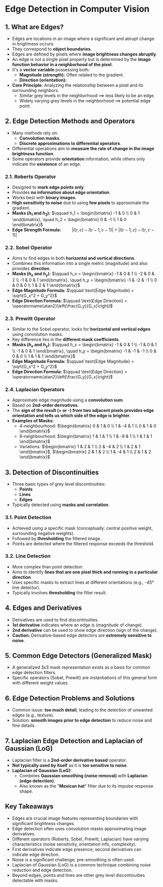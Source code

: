# Edge Detection in Computer Vision

## 1. What are Edges?

* Edges are locations in an image where a significant and abrupt change in brightness occurs.
* They correspond to **object boundaries**.
* Edges are defined by pixels where **image brightness changes abruptly**.
* An edge is not a single pixel property but is determined by the **image function behavior in a neighborhood of the pixel**.
* It's a **vector variable** possessing both:
    * **Magnitude (strength):** Often related to the gradient.
    * **Direction (orientation):**
* **Core Principle:** Analyzing the relationship between a pixel and its surrounding neighbors.
    * Similar grey levels in the neighborhood $\implies$ less likely to be an edge.
    * Widely varying grey levels in the neighborhood $\implies$ potential edge point.

## 2. Edge Detection Methods and Operators

* Many methods rely on:
    * **Convolution masks**.
    * **Discrete approximations to differential operators**.
* Differential operations aim to **measure the rate of change in the image brightness function**.
* Some operators provide **orientation** information, while others only indicate the **existence** of an edge.

### 2.1. Roberts Operator

* Designed to **mark edge points only**.
* Provides **no information about edge orientation**.
* Works best with **binary images**.
* **High sensitivity to noise** due to using **few pixels** to approximate the gradient.
* **Masks ($h_1$ and $h_2$):**
    $\qquad h_1 = \begin{bmatrix} -1 & 0 \\ 0 & 1 \end{bmatrix}, \quad h_2 = \begin{bmatrix} 0 & -1 \\ 1 & 0 \end{bmatrix}$
* **Edge Strength Formula:**
    $\qquad |I(r, c) - I(r-1, c-1)| + |I(r-1, c) - I(r, c-1)|$

### 2.2. Sobel Operator

* Aims to find edges in both **horizontal and vertical directions**.
* Combines this information into a single metric (magnitude) and also provides **direction**.
* **Masks ($h_x$ and $h_y$):**
    $\qquad h_x = \begin{bmatrix} -1 & 0 & 1 \\ -2 & 0 & 2 \\ -1 & 0 & 1 \end{bmatrix}, \quad h_y = \begin{bmatrix} -1 & -2 & -1 \\ 0 & 0 & 0 \\ 1 & 2 & 1 \end{bmatrix}$
* **Edge Magnitude Formula:**
    $\qquad \text{Edge Magnitude} = \sqrt{G_x^2 + G_y^2}$
* **Edge Direction Formula:**
    $\qquad \text{Edge Direction} = \operatorname{atan2}\left(\frac{G_y}{G_x}\right)$

### 2.3. Prewitt Operator

* Similar to the Sobel operator, looks for **horizontal and vertical edges** using convolution masks.
* Key difference lies in the **different mask coefficients**.
* **Masks ($h_x$ and $h_y$):**
    $\qquad h_x = \begin{bmatrix} -1 & 0 & 1 \\ -1 & 0 & 1 \\ -1 & 0 & 1 \end{bmatrix}, \quad h_y = \begin{bmatrix} -1 & -1 & -1 \\ 0 & 0 & 0 \\ 1 & 1 & 1 \end{bmatrix}$
* **Edge Magnitude Formula:**
    $\qquad \text{Edge Magnitude} = \sqrt{G_x^2 + G_y^2}$
* **Edge Direction Formula:**
    $\qquad \text{Edge Direction} = \operatorname{atan2}\left(\frac{G_y}{G_x}\right)$

### 2.4. Laplacian Operators

* Approximate edge magnitude using a **convolution sum**.
* Based on **2nd-order derivatives**.
* The **sign of the result (+ or -) from two adjacent pixels provides edge orientation and tells us which side of the edge is brighter**.
* **Examples of Masks:**
    * 4-neighbourhood: $\begin{bmatrix} 0 & 1 & 0 \\ 1 & -4 & 1 \\ 0 & 1 & 0 \end{bmatrix}$
    * 8-neighbourhood: $\begin{bmatrix} 1 & 1 & 1 \\ 1 & -8 & 1 \\ 1 & 1 & 1 \end{bmatrix}$
    * Variations: $\begin{bmatrix} 1 & 2 & 1 \\ 2 & -4 & 2 \\ 1 & 2 & 1 \end{bmatrix}$, $\begin{bmatrix} 2 & 1 & 2 \\ 1 & -4 & 1 \\ 2 & 1 & 2 \end{bmatrix}$

## 3. Detection of Discontinuities

* Three basic types of grey level discontinuities:
    * **Points**
    * **Lines**
    * **Edges**
* Typically detected using **masks and correlation**.

### 3.1. Point Detection

* Achieved using a specific mask (conceptually: central positive weight, surrounding negative weights).
* Followed by **thresholding** the filtered image.
* Points are detected where the filtered response exceeds the threshold.

### 3.2. Line Detection

* More complex than point detection.
* Aims to identify **lines that are one pixel thick and running in a particular direction**.
* Uses specific masks to extract lines at different orientations (e.g., -45° line detector).
* Typically involves **thresholding** the filter result.

## 4. Edges and Derivatives

* Derivatives are used to find discontinuities.
* **1st derivative** indicates where an edge is (magnitude of change).
* **2nd derivative** can be used to show edge direction (sign of the change).
* **Caution:** Derivative-based edge detectors are **extremely sensitive to noise**.

## 5. Common Edge Detectors (Generalized Mask)

* A generalized 3x3 mask representation exists as a basis for common edge detection filters.
* Specific operators (Sobel, Prewitt) are instantiations of this general form with different weight values.

## 6. Edge Detection Problems and Solutions

* Common issue: **too much detail**, leading to the detection of unwanted edges (e.g., texture).
* Solution: **smooth images prior to edge detection** to reduce noise and fine details.

## 7. Laplacian Edge Detection and Laplacian of Gaussian (LoG)

* Laplacian filter is a **2nd-order derivative based** operator.
* **Not typically used by itself** as it is **too sensitive to noise**.
* **Laplacian of Gaussian (LoG):**
    * Combines **Gaussian smoothing (noise removal)** with **Laplacian (edge detection)**.
    * Also known as the "**Mexican hat**" filter due to its impulse response shape.

## Key Takeaways

* Edges are crucial image features representing boundaries with significant brightness changes.
* Edge detection often uses convolution masks approximating image derivatives.
* Different operators (Roberts, Sobel, Prewitt, Laplacian) have varying characteristics (noise sensitivity, orientation info, complexity).
* First derivatives indicate edge presence; second derivatives can indicate edge direction.
* Noise is a significant challenge; pre-smoothing is often used.
* Laplacian of Gaussian (LoG) is a common technique combining noise reduction and edge detection.
* Beyond edges, points and lines are other grey level discontinuities detectable with masks.